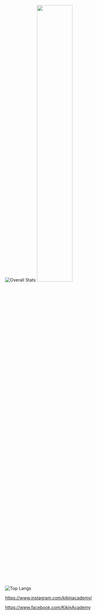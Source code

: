 ###

 

![Overall Stats](https://github-readme-stats.vercel.app/api?username=eUlisesBaezGt&count_private=true&show_icons=true&hide=contribs)
<img src="https://github-readme-streak-stats.herokuapp.com/?user=eUlisesBaezGt-pattalam&theme=dark" width="48%" >


![Top Langs](https://github-readme-stats.vercel.app/api/top-langs/?username=eUlisesBaezGt-pattalam&layout=compact)


https://www.instagram.com/kikinacademy/


https://www.facebook.com/KikinAcademy


<!--
**eUlisesBaezGt/eUlisesBaezGt** is a ✨ _special_ ✨ repository because its `README.md` (this file) appears on your GitHub profile.

Here are some ideas to get you started:

- 🔭 I’m currently working on ...
- 🌱 I’m currently learning ...
- 👯 I’m looking to collaborate on ...
- 🤔 I’m looking for help with ...
- 💬 Ask me about ...
- 📫 How to reach me: ...
- 😄 Pronouns: ...
- ⚡ Fun fact: ...
-->
